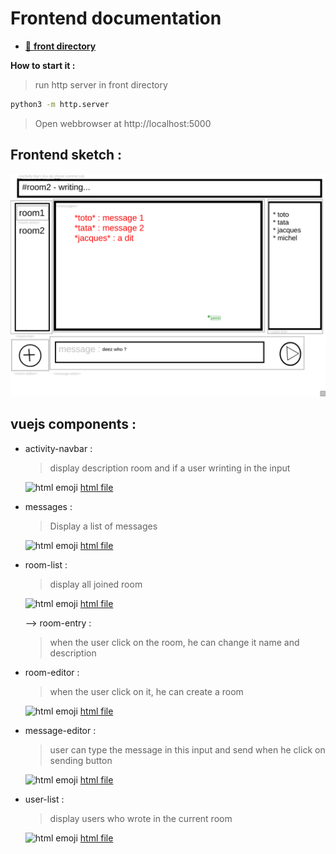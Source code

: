 # Frontend documentation

  - [📂 **front directory**](../../front/)
  
  **How to start it :**

  > run http server in front directory

  ```bash
  python3 -m http.server
  ```
> Open webbrowser at http://localhost:5000



## Frontend sketch :

![frontend-sketch](front.png)

## vuejs components :

- activity-navbar :
  > display description room and if a user wrinting in the input

  ![html emoji](https://yannis-mlgrn.github.io/codmoji/src/emoji/html.png) [html file](../../front/activity_bar.html)

- messages :
  > Display a list of messages

  ![html emoji](https://yannis-mlgrn.github.io/codmoji/src/emoji/html.png) [html file](../../front/messages-list.html)

- room-list :
  > display all joined room

  ![html emoji](https://yannis-mlgrn.github.io/codmoji/src/emoji/html.png) [html file](../../front/room_list.html)

  
   
   --> room-entry :
    > when the user click on the room, he can change it name and description

- room-editor : 
  > when the user click on it, he can create a room
      
  ![html emoji](https://yannis-mlgrn.github.io/codmoji/src/emoji/html.png) [html file](../../front/room_editor.html)

- message-editor :
  > user can type the message in this input and send when he click on sending button 

    ![html emoji](https://yannis-mlgrn.github.io/codmoji/src/emoji/html.png) [html file](../../front/message_editor.html)

- user-list :
   > display users who wrote in the current room

    ![html emoji](https://yannis-mlgrn.github.io/codmoji/src/emoji/html.png) [html file](../../front/user-list.html)